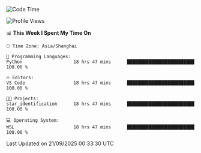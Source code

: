 <!--START_SECTION:waka-->
![Code Time](http://img.shields.io/badge/Code%20Time-3%2C125%20hrs%2055%20mins-blue)

![Profile Views](http://img.shields.io/badge/Profile%20Views-42-blue)

📊 **This Week I Spent My Time On** 

```text
🕑︎ Time Zone: Asia/Shanghai

💬 Programming Languages: 
Python                   18 hrs 47 mins      █████████████████████████   100.00 % 

🔥 Editors: 
VS Code                  18 hrs 47 mins      █████████████████████████   100.00 % 

🐱‍💻 Projects: 
star_identification      18 hrs 47 mins      █████████████████████████   100.00 % 

💻 Operating System: 
WSL                      18 hrs 47 mins      █████████████████████████   100.00 % 
```


 Last Updated on 21/09/2025 00:33:30 UTC
<!--END_SECTION:waka-->